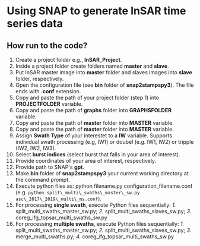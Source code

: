 # Using SNAP to generate InSAR time series data

## How run to the code?
1. Create a project folder e.g., **InSAR_Project**.
2. Inside a project folder create folders named __master__ and __slave__.
3. Put InSAR master image into __master__ folder and slaves images into __slave__ folder, respectively.
4. Open the configuration file (see **bin** folder of **snap2stampspy3**). The file ends with **.conf** extension.
5. Copy and paste the path of your project folder (step 1) into  **PROJECTFOLDER** variable.
6. Copy and paste the path of **graphs** folder into **GRAPHSFOLDER** variable.
7. Copy and paste the path of **master** folder into **MASTER** variable.
8. Copy and paste the path of **master** folder into **MASTER** variable.
9. Assign **Swath Type** of your interestet to a **IW** variable. Supports individual swath processing (e.g, IW1) or doubel (e.g. IW1, IW2) or tripple (IW2, IW2, IW3).
10. Select **burst indices** (select burst that falls in your area of interest).
11. Provide coordinates of your area of interest, respectively.
12. Provide path to SNAP's **gpt**.
13. Make **bin** folder of **snap2stampspy3** your current working directory at the command prompt.
14. Execute python files as: python filename.py configuration\_filename.conf (e.g. `python split\_multi\_swaths\_master\_sw.py asc\_2017\_2019\_multi\_ms.conf`).
15. For processing **single swath**, execute Python files sequentially: *1.* split\_multi\_swaths\_master\_sw.py; *2.* split\_multi\_swaths\_slaves\_sw.py; *3.* coreg\_ifg\_topsar_multi\_swaths\_sw.py
16. For processing **multiple swaths**, execute Python files sequentially: _1._ split\_multi\_swaths\_master\_sw.py; _2._ split\_multi\_swaths\_slaves\_sw.py; _3._ merge\_multi\_swaths.py; _4._ coreg\_ifg\_topsar_multi\_swaths\_sw.py

